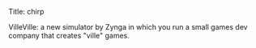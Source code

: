 Title: chirp

VilleVille: a new simulator by Zynga in which you run a small games dev company that creates "ville" games.
